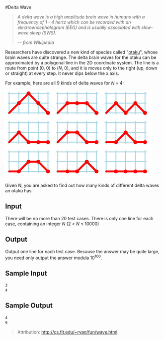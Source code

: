 #Delta Wave

> _A delta wave is a high amplitude brain wave in humans with a frequency of 1 - 4 hertz
> which can be recorded with an electroencephalogram (EEG) and is usually associated with
> slow-wave sleep (SWS)._
>
> _-- from Wikipedia_

Researchers have discovered a new kind of species called "[otaku](http://en.wikipedia.org/wiki/Otaku)", 
whose brain waves are quite strange. The delta brain waves for the otaku can be 
approximated by a polygonal line in the 2D coordinate system. The line is a route from 
point (0, 0) to (_N_, 0), and it is moves only to the right (up, down or straight) at 
every step. It never dips below the x axis.

For example, here are all 9 kinds of delta waves for _N_ = 4:

![wave](wave.jpg)

Given N, you are asked to find out how many kinds of different delta waves an otaku has.

## Input

There will be no more than 20 test cases. There is only one line for each case, containing
an integer _N_ (2 < _N_ ≤ 10000)

## Output

Output one line for each test case. Because the answer may be quite large, you need only 
output the answer modula 10<sup>100</sup>.

## Sample Input

    3
    4
   
## Sample Output

    4
    9
    
> Attribution: http://cs.fit.edu/~ryan/fun/wave.html
